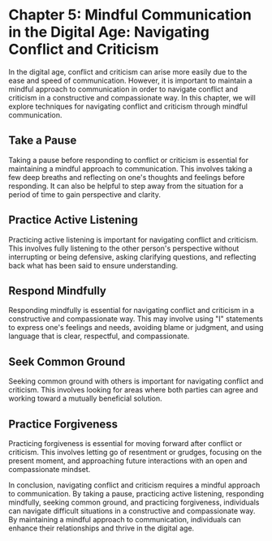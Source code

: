 Chapter 5: Mindful Communication in the Digital Age: Navigating Conflict and Criticism
======================================================================================

In the digital age, conflict and criticism can arise more easily due to the ease and speed of communication. However, it is important to maintain a mindful approach to communication in order to navigate conflict and criticism in a constructive and compassionate way. In this chapter, we will explore techniques for navigating conflict and criticism through mindful communication.

Take a Pause
------------

Taking a pause before responding to conflict or criticism is essential for maintaining a mindful approach to communication. This involves taking a few deep breaths and reflecting on one's thoughts and feelings before responding. It can also be helpful to step away from the situation for a period of time to gain perspective and clarity.

Practice Active Listening
-------------------------

Practicing active listening is important for navigating conflict and criticism. This involves fully listening to the other person's perspective without interrupting or being defensive, asking clarifying questions, and reflecting back what has been said to ensure understanding.

Respond Mindfully
-----------------

Responding mindfully is essential for navigating conflict and criticism in a constructive and compassionate way. This may involve using "I" statements to express one's feelings and needs, avoiding blame or judgment, and using language that is clear, respectful, and compassionate.

Seek Common Ground
------------------

Seeking common ground with others is important for navigating conflict and criticism. This involves looking for areas where both parties can agree and working toward a mutually beneficial solution.

Practice Forgiveness
--------------------

Practicing forgiveness is essential for moving forward after conflict or criticism. This involves letting go of resentment or grudges, focusing on the present moment, and approaching future interactions with an open and compassionate mindset.

In conclusion, navigating conflict and criticism requires a mindful approach to communication. By taking a pause, practicing active listening, responding mindfully, seeking common ground, and practicing forgiveness, individuals can navigate difficult situations in a constructive and compassionate way. By maintaining a mindful approach to communication, individuals can enhance their relationships and thrive in the digital age.
